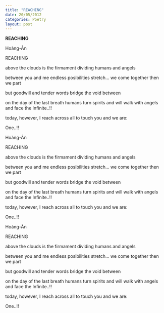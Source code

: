 ```yaml
---
title: "REACHING"
date: 20/05/2012
categories: Poetry
layout: post
---
```


**REACHING**

Hoàng-Ân


REACHING


above the clouds
is the firmament
dividing humans and angels

between you and me
endless posibilities
stretch...
we come together
then
we part

but
goodwill
and tender words
bridge
the void between

on the day
of the last breath
humans turn spirits
and will walk
with angels
and face the Infinite..!!

today,
however,
I reach across all
to touch you
and we are:

One..!!

Hoàng-Ân


REACHING


above the clouds
is the firmament
dividing humans and angels

between you and me
endless posibilities
stretch...
we come together
then
we part

but
goodwill
and tender words
bridge
the void between

on the day
of the last breath
humans turn spirits
and will walk
with angels
and face the Infinite..!!

today,
however,
I reach across all
to touch you
and we are:

One..!!

Hoàng-Ân


REACHING


above the clouds
is the firmament
dividing humans and angels

between you and me
endless posibilities
stretch...
we come together
then
we part

but
goodwill
and tender words
bridge
the void between

on the day
of the last breath
humans turn spirits
and will walk
with angels
and face the Infinite..!!

today,
however,
I reach across all
to touch you
and we are:

One..!!
